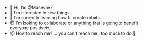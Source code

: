 - 👋 Hi, I’m @Masevhe7
- 👀 I’m interested in new things.
- 🌱 I’m currently learning how to create robots.
- 😇 I’m looking to collaborate on anything that is going to benefit everyone positively. 
- 📫 How to reach me? ... you can't reach me , too much to do.🤕

<!---
Masevhe7/Masevhe7 is a ✨ special ✨ repository because its `README.md` (this file) appears on your GitHub profile.
You can click the Preview link to take a look at your changes.
--->
